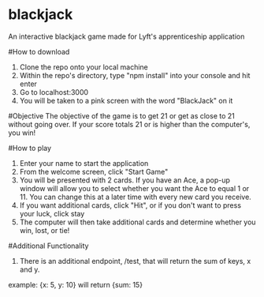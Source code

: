 # blackjack
An interactive blackjack game made for Lyft's apprenticeship application

#How to download
1. Clone the repo onto your local machine
2. Within the repo's directory, type "npm install" into your console and hit enter
3. Go to localhost:3000
4. You will be taken to a pink screen with the word "BlackJack" on it

#Objective
The objective of the game is to get 21 or get as close to 21 without going over. If your score totals 21 or is higher than the computer's,
you win!

#How to play
1. Enter your name to start the application 
2. From the welcome screen, click "Start Game"
3. You will be presented with 2 cards. If you have an Ace, a pop-up window will allow you to select whether you want the Ace to
equal 1 or 11. You can change this at a later time with every new card you receive. 
4. If you want additional cards, click "Hit", or if you don't want to press your luck, click stay
5. The computer will then take additional cards and determine whether you win, lost, or tie! 

#Additional Functionality
1. There is an additional endpoint, /test, that will return the sum of keys, x and y. 

example:
  {x: 5, y: 10} will return {sum: 15}
